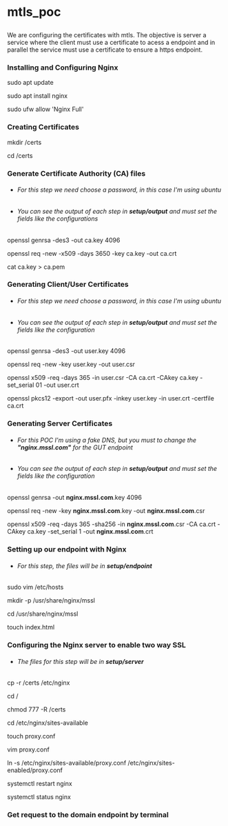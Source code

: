 # mtls_poc </p>
We are configuring the certificates with mtls. The objective is server a service where the client must use a certificate to acess a endpoint and in parallel the service must use a certificate to ensure a https endpoint. </p>

### Installing and Configuring Nginx</p>
sudo apt update</p>
sudo apt install nginx</p>
sudo ufw allow 'Nginx Full'</p>

### Creating Certificates</p>
mkdir /certs</p>
cd /certs</p>

### Generate Certificate Authority (CA) files</p>
* ###### For this step we need choose a password, in this case I'm using ubuntu</p>
* ###### You can see the output of each step in **setup/output** and must set the fields like the configurations</p>
openssl genrsa -des3 -out ca.key 4096</p>
openssl req -new -x509 -days 3650 -key ca.key -out ca.crt</p>
cat ca.key > ca.pem</p>

### Generating Client/User Certificates</p>
* ###### For this step we need choose a password, in this case I'm using ubuntu</p>
* ###### You can see the output of each step in **setup/output** and must set the fields like the configuration</p>
openssl genrsa -des3 -out user.key 4096</p>
openssl req -new -key user.key -out user.csr</p>
openssl x509 -req -days 365 -in user.csr -CA ca.crt -CAkey ca.key -set_serial 01 -out user.crt</p>
openssl pkcs12 -export -out user.pfx -inkey user.key -in user.crt -certfile ca.crt</p>

### Generating Server Certificates</p>
* ###### For this POC I'm using a fake DNS, but you must to change the **"nginx.mssl.com"** for the GUT endpoint</p>
* ###### You can see the output of each step in **setup/output** and must set the fields like the configuration</p>
openssl genrsa -out **nginx.mssl.com**.key 4096</p>
openssl req -new -key **nginx.mssl.com**.key -out **nginx.mssl.com**.csr</p>
openssl x509 -req -days 365 -sha256 -in **nginx.mssl.com**.csr -CA ca.crt -CAkey ca.key -set_serial 1 -out **nginx.mssl.com**.crt</p>

### Setting up our endpoint with Nginx</p>
* ###### For this step, the files will be in **setup/endpoint**</p>
sudo vim /etc/hosts</p>
mkdir -p /usr/share/nginx/mssl</p>
cd /usr/share/nginx/mssl</p>
touch index.html</p>

### Configuring the Nginx server to enable two way SSL </p>
* ###### The files for this step will be in **setup/server**</p>
cp -r /certs /etc/nginx</p>
cd / </p>
chmod 777 -R /certs</p>
cd /etc/nginx/sites-available</p>
touch proxy.conf</p>
vim proxy.conf</p>
ln -s /etc/nginx/sites-available/proxy.conf /etc/nginx/sites-enabled/proxy.conf</p>

systemctl restart nginx</p>
systemctl status nginx</p>

### Get request to the domain endpoint by terminal</p>










